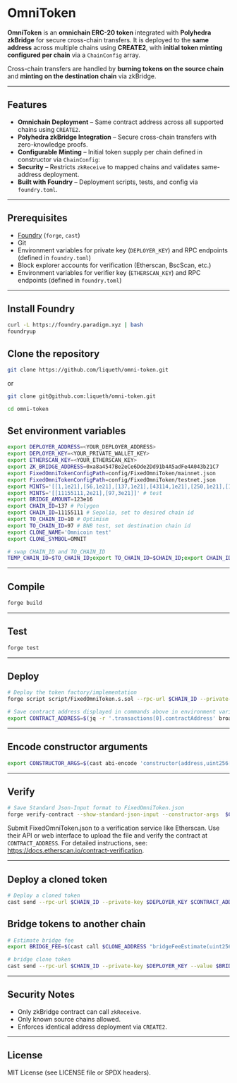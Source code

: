 # OmniToken

**OmniToken** is an **omnichain ERC-20 token** integrated with **Polyhedra zkBridge** for secure cross-chain transfers.
It is deployed to the **same address** across multiple chains using **CREATE2**, with **initial token minting configured per chain** via a `ChainConfig` array.

Cross-chain transfers are handled by **burning tokens on the source chain** and **minting on the destination chain** via zkBridge.

---

## Features

* **Omnichain Deployment** – Same contract address across all supported chains using `CREATE2`.
* **Polyhedra zkBridge Integration** – Secure cross-chain transfers with zero-knowledge proofs.
* **Configurable Minting** – Initial token supply per chain defined in constructor via `ChainConfig`:
* **Security** – Restricts `zkReceive` to mapped chains and validates same-address deployment.
* **Built with Foundry** – Deployment scripts, tests, and config via `foundry.toml`.

---

## Prerequisites

* [Foundry](https://book.getfoundry.sh/) (`forge`, `cast`)
* Git
* Environment variables for private key (`DEPLOYER_KEY`) and RPC endpoints (defined in `foundry.toml`)
* Block explorer accounts for verification (Etherscan, BscScan, etc.)
* Environment variables for verifier key (`ETHERSCAN_KEY`) and RPC endpoints (defined in `foundry.toml`)

---

## Install Foundry

```bash
curl -L https://foundry.paradigm.xyz | bash
foundryup
```

## Clone the repository

```bash
git clone https://github.com/liqueth/omni-token.git
```

or

```bash
git clone git@github.com:liqueth/omni-token.git
```

```bash
cd omni-token
```

## Set environment variables

```bash
export DEPLOYER_ADDRESS=<YOUR_DEPLOYER_ADDRESS>
export DEPLOYER_KEY=<YOUR_PRIVATE_WALLET_KEY>
export ETHERSCAN_KEY=<YOUR_ETHERSCAN_KEY>
export ZK_BRIDGE_ADDRESS=0xa8a4547Be2eCe6Dde2Dd91b4A5adFe4A043b21C7
export FixedOmniTokenConfigPath=config/FixedOmniToken/mainnet.json
export FixedOmniTokenConfigPath=config/FixedOmniToken/testnet.json
export MINTS='[[1,1e21],[56,1e21],[137,1e21],[43114,1e21],[250,1e21],[10,1e21],[42161,1e21],[1284,1e21],[100,1e21],[1088,1e21],[42170,1e21],[1116,1e21],[42220,1e21],[59144,1e21],[5000,1e21],[8453,1e21],[204,1e21],[534352,1e21]]' # main
export MINTS='[[11155111,2e21],[97,3e21]]' # test
export BRIDGE_AMOUNT=123e16
export CHAIN_ID=137 # Polygon 
export CHAIN_ID=11155111 # Sepolia, set to desired chain id 
export TO_CHAIN_ID=10 # Optimism
export TO_CHAIN_ID=97 # BNB test, set destination chain id
export CLONE_NAME='Omnicoin test'
export CLONE_SYMBOL=OMNIT
```

```bash
# swap CHAIN_ID and TO_CHAIN_ID
TEMP_CHAIN_ID=$TO_CHAIN_ID;export TO_CHAIN_ID=$CHAIN_ID;export CHAIN_ID=$TEMP_CHAIN_ID
```

---

## Compile

```bash
forge build
```

---

## Test

```bash
forge test
```

---

## Deploy

```bash
# Deploy the token factory/implementation
forge script script/FixedOmniToken.s.sol --rpc-url $CHAIN_ID --private-key $DEPLOYER_KEY --broadcast
```

```bash
# Save contract address displayed in commands above in environment variable
export CONTRACT_ADDRESS=$(jq -r '.transactions[0].contractAddress' broadcast/FixedOmniToken.s.sol/$CHAIN_ID/run-latest.json); echo $CONTRACT_ADDRESS
```

---

## Encode constructor arguments

```bash
export CONSTRUCTOR_ARGS=$(cast abi-encode 'constructor(address,uint256[][])' $(jq -r '.transactions[0].arguments[]' broadcast/FixedOmniToken.s.sol/$CHAIN_ID/run-latest.json | tr -d ' ' | xargs)); echo $CONSTRUCTOR_ARGS
```

---

## Verify

```bash
# Save Standard Json-Input format to FixedOmniToken.json
forge verify-contract --show-standard-json-input --constructor-args  $CONSTRUCTOR_ARGS $CONTRACT_ADDRESS src/FixedOmniToken.sol:FixedOmniToken > FixedOmniToken.json
```

Submit FixedOmniToken.json to a verification service like Etherscan. Use their API or web interface to upload the file and verify the contract at `CONTRACT_ADDRESS`. 
For detailed instructions, see: https://docs.etherscan.io/contract-verification.

---

## Deploy a cloned token

```bash
# Deploy a cloned token
cast send --rpc-url $CHAIN_ID --private-key $DEPLOYER_KEY $CONTRACT_ADDRESS "clone(address,string,string,uint256[][])" $DEPLOYER_ADDRESS "$CLONE_NAME" "$CLONE_SYMBOL" $MINTS
```

## Bridge tokens to another chain

```bash
# Estimate bridge fee
export BRIDGE_FEE=$(cast call $CLONE_ADDRESS "bridgeFeeEstimate(uint256)(uint256)" $TO_CHAIN_ID --rpc-url $CHAIN_ID | awk '{print $1}'); echo $BRIDGE_FEE
```

```bash
# bridge clone token
cast send --rpc-url $CHAIN_ID --private-key $DEPLOYER_KEY --value $BRIDGE_FEE $CLONE_ADDRESS "bridge(uint256,uint256)" $TO_CHAIN_ID $BRIDGE_AMOUNT
```

---

## Security Notes

* Only zkBridge contract can call `zkReceive`.
* Only known source chains allowed.
* Enforces identical address deployment via `CREATE2`.

---

## License

MIT License (see LICENSE file or SPDX headers).
